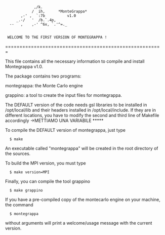 
	             ,/k.
	            /  ih,		*MonteGrappa*
	       ,-' ,  `:7b 			v1.0
	     _.-/   '  /b.`.4p,
	  --   ,    ,-' ^6x, `.'^=._

		   
     WELCOME TO THE FIRST VERSION OF MONTEGRAPPA !    

=======================================================

This file contains all the necessary information to compile and install
Montegrappa v1.0.    

The package contains two programs:

montegrappa: the Monte Carlo engine

grappino: a tool to create the input files for montegrappa.



The DEFAULT version of the code needs gsl libraries to be installed in /opt/local/lib and their headers installed in /opt/local/include.
If they are in different locations, you have to modify the second and
third line of Makefile accordingly
->METTIAMO UNA VARIABILE *****

To compile the DEFAULT version of montegrappa, just type

      $ make

An executable called "montegrappa" will be created in the root directory
of the sources.

To build the MPI version,  you must type 

      $ make version=MPI 

Finally, you can compile the tool grappino 
      
      $ make grappino


If you have a pre-compiled copy of the montecarlo engine on your machine, the command

      $ montegrappa

without arguments will print a welcome/usage message with the current version.





 

